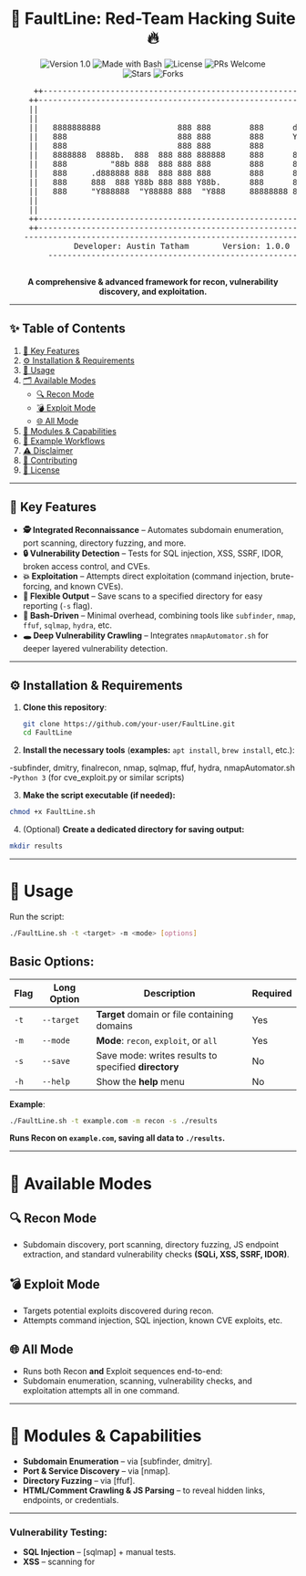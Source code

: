 <h1 align="center">🚀 FaultLine: Red-Team Hacking Suite 🔥</h1>

<p align="center">
  <img src="https://img.shields.io/badge/Version-1.0-blue.svg" alt="Version 1.0">
  <img src="https://img.shields.io/badge/Made%20with-Bash-success.svg" alt="Made with Bash">
  <img src="https://img.shields.io/badge/License-Choose%20a%20license-orange.svg" alt="License">
  <img src="https://img.shields.io/badge/PRs-Welcome-brightgreen.svg" alt="PRs Welcome">
  <br>
  <img src="https://img.shields.io/github/stars/your-username/FaultLine?style=social" alt="Stars">
  <img src="https://img.shields.io/github/forks/your-username/FaultLine?style=social" alt="Forks">
</p>

<div align="center">
  
  <pre>
     ++----------------------------------------------------------------------------------++
    ++----------------------------------------------------------------------------------++
    ||                                                                                  ||
    ||                                                                                  ||
    ||   8888888888                888 888        888      d8b                   888    ||
    ||   888                       888 888        888      Y8P                   888    ||
    ||   888                       888 888        888                            888    ||
    ||   8888888  8888b.  888  888 888 888888     888      888 88888b.   .d88b.  888    ||
    ||   888         "88b 888  888 888 888        888      888 888 "88b d8P  Y8b 888    ||
    ||   888     .d888888 888  888 888 888        888      888 888  888 88888888 Y8P    ||
    ||   888     888  888 Y88b 888 888 Y88b.      888      888 888  888 Y8b.      "     ||
    ||   888     "Y888888  "Y88888 888  "Y888     88888888 888 888  888  "Y8888  888    ||
    ||                                                                                  ||
    ||                                                                                  ||
    ++----------------------------------------------------------------------------------++
    ++----------------------------------------------------------------------------------++
   ------------------------------------------------------------
            Developer: Austin Tatham       Version: 1.0.0
        ------------------------------------------------------------
  </pre>
  
  <strong>A comprehensive & advanced framework for recon, vulnerability discovery, and exploitation.</strong>

</div>

---

## ✨ Table of Contents

1. [🔑 Key Features](#-key-features)
2. [⚙️ Installation & Requirements](#️-installation--requirements)
3. [🚀 Usage](#-usage)
4. [🗂 Available Modes](#-available-modes)
   - [🔍 Recon Mode](#recon-mode)
   - [💣 Exploit Mode](#exploit-mode)
   - [🌐 All Mode](#all-mode)
5. [🔧 Modules & Capabilities](#-modules--capabilities)
6. [🎯 Example Workflows](#-example-workflows)
7. [⚠️ Disclaimer](#️-disclaimer)
8. [🤝 Contributing](#-contributing)
9. [📜 License](#-license)

---

## 🔑 Key Features

- **🕵️ Integrated Reconnaissance** – Automates subdomain enumeration, port scanning, directory fuzzing, and more.
- **🔒 Vulnerability Detection** – Tests for SQL injection, XSS, SSRF, IDOR, broken access control, and CVEs.
- **💥 Exploitation** – Attempts direct exploitation (command injection, brute-forcing, and known CVEs).
- **📁 Flexible Output** – Save scans to a specified directory for easy reporting (`-s` flag).
- **🐚 Bash-Driven** – Minimal overhead, combining tools like `subfinder`, `nmap`, `ffuf`, `sqlmap`, `hydra`, etc.
- **🕳️ Deep Vulnerability Crawling** – Integrates `nmapAutomator.sh` for deeper layered vulnerability detection.

---

## ⚙️ Installation & Requirements

1. **Clone this repository**:
   ```bash
   git clone https://github.com/your-user/FaultLine.git
   cd FaultLine

2. **Install the necessary tools** (**examples:** `apt install`, `brew install`, etc.):

  -subfinder, dmitry, finalrecon, nmap, sqlmap, ffuf, hydra, nmapAutomator.sh  
  -`Python 3` (for cve_exploit.py or similar scripts)

3. **Make the script executable (if needed):**

  ```bash
  chmod +x FaultLine.sh
  ```
4. (Optional) **Create a dedicated directory for saving output:**

  ```bash
  mkdir results
  ```
-------
# 🚀 Usage
Run the script:

```bash
./FaultLine.sh -t <target> -m <mode> [options]
```
## **Basic Options:**  

| Flag | Long Option   | Description                                              | Required |
|------|--------------|---------------------------------------------------------|----------|
| `-t` | `--target`   | **Target** domain or file containing domains            | Yes      |
| `-m` | `--mode`     | **Mode**: `recon`, `exploit`, or `all`                  | Yes      |
| `-s` | `--save`     | Save mode: writes results to specified **directory**    | No       |
| `-h` | `--help`     | Show the **help** menu                                  | No       |

**Example**:  
```bash
./FaultLine.sh -t example.com -m recon -s ./results
```

<strong>Runs Recon on `example.com`, saving all data to `./results`.</strong>

---

# 📂 **Available Modes**  

## 🔍 Recon Mode
- Subdomain discovery, port scanning, directory fuzzing, JS endpoint extraction, and standard vulnerability checks **(SQLi, XSS, SSRF, IDOR)**.
## 💣 Exploit Mode
- Targets potential exploits discovered during recon.
- Attempts command injection, SQL injection, known CVE exploits, etc.
## 🌐 All Mode
- Runs both Recon **and** Exploit sequences end-to-end:
- Subdomain enumeration, scanning, vulnerability checks, and exploitation attempts all in one command.

---

# **🔧 Modules & Capabilities**
- **Subdomain Enumeration** – via [subfinder, dmitry].
- **Port & Service Discovery** – via [nmap].
- **Directory Fuzzing** – via [ffuf].
- **HTML/Comment Crawling & JS Parsing** – to reveal hidden links, endpoints, or credentials.
---
### **Vulnerability Testing:**
- **SQL Injection** – [sqlmap] + manual tests.
- **XSS** – scanning for **<script>** tags, reflection points.
- **SSRF** – parameter-based checks to internal endpoints.
- **IDOR / Broken Access Control** – checks for direct object references or missing ACLs.
- **Deep Vuln Scan** – using `nmapAutomator.sh -t Vulns.`
### **Exploitation:**
- **Command Injection** – tests with injected whoami, etc.
- **SSH Brute Force** – via [hydra].
- **Known CVE Exploits** – run `cve_exploit.py` or similar scripts.
- **Privilege Escalation Checks** – scanning for **admin endpoints**, **403 bypass**, etc.
### **Output Management:**
- `-s <dir>` – saves all logs and data to a chosen directory.
- **DEBUG=1 – set in script for verbose, debug-level logging.
---
# **🎯 Example Workflows**  

## - **Full Recon & Exploit:**

  ```bash
  ./FaultLine.sh -t target-example.com -m all -s output_results
  ```
  - **Performs subdomain enumeration, scanning, vuln detection, exploitation attempts – saves it all.
---  
  ## - **Recon Only:**
  
  ```bash
  ./FaultLine.sh -t target-example.com -m recon
  ```
  - **Gathers host intelligence, subdomains, open ports, and basic vulnerability insights.
---
  ## - **Focused Exploitation:**
  
  ```bash
  ./FaultLine.sh -t target-example.com -m exploit -s exploited_results
  ```
  - **Skips the broad recon steps and directly tries exploit modules, logging to exploited_results.
  ---
### ⚠️ Disclaimer
  This project is for research, and educational purposes only.  
  Always ensure you have explicit permission before testing or attacking any systems.
  No liability is assumed by the author for misuse or damage caused by this software.  
    This _tool_ is only meant to demonstrate what a would be hacker would maybe use.  
    Use according to the law.
---
### 🤝 Contributing  
Fork this repo.  
- **Create a new branch:** git checkout -b feature/awesome-improvement.  
- **Commit your changes:** git commit -m 'Add a cool feature'.  
- **Push to your branch:** git push origin feature/awesome-improvement.  
- **Submit a Pull Request.**
---
  - **I'm far from a _seasoned_ hacker or an _experienced_ programmer.**
  - **Any contribution of any form, even if only words are appreciated.**  
---

📜 License
Pick an open-source license (e.g., MIT License, GPLv3, etc.) and place it here and in a LICENSE file.

mathematica
Copy
Edit
[Your License Text Here]
Happy hacking and stay authorized! Use responsibly to secure and strengthen systems, not harm them.

1. **Clone this repository**:
   ```bash
   git clone https://github.com/your-username/FaultLine.git
   cd FaultLine
